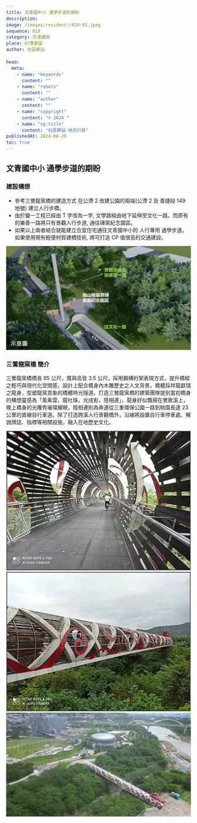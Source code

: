 ```yaml
---
title: 文青國中小 通學步道的期盼
description:
image: /images/resident/r018-01.jpeg
sequence: 018
category: 交通建設
place: A7重劃區
author: 社區網站

head:
  meta:
    - name: "keywords"
      content: ""
    - name: "robots"
      content: ""
    - name: "author"
      content: ""
    - name: "copyright"
      content: "© 2024 "
    - name: "og:title"
      content: "社區網站-地方行政"
publishedAt: 2024-08-20
toc: true
---
```


## 文青國中小 通學步道的期盼

### 建設構想

- 參考三鶯龍窯橋的建造方式 在公滯 2 改建公園的兩端(公滯 2 及 善捷段 149 地號) 建立人行步橋。
- 由於變一工程已經由 T 字改為一字, 文學路經由地下延伸至文化一路。而原有的樂善一路將只有景觀人行步道, 通往磚窯紀念園區。
- 如果以上兩者結合就能建立合宜住宅通往文青國中小的 人行專用 通學步道。 如果使用現有輕便材質建橋技術, 將可打造 CP 值很高的交通建設。

![r018-05.jpeg](/images/resident/r018-05.jpeg)

### 三鶯龍窯橋 簡介

三鶯龍窯橋橋長 85 公尺，寬與高皆 3.5 公尺，採用鋼構桁架表現方式，提升橋樑之輕巧與現代化空間感，設計上配合橋身內木雕歷史之人文背景，橋體採祥龍獻瑞之龍身，型塑龍窯意象的橋體時光隧道。打造三鶯龍窯橋的建築團隊提到當初橋身的構想靈感為「風乘雲，龍吐珠，光成影，陸相連」，龍身好似飄揚在鶯歌溪上，晚上橋身的光雕秀璀璨耀眼，陸相連則為串連從三重環保公園一路到桃園長達 23 公里的直線自行車道。除了打造跨溪人行景觀橋外，沿線將設置自行車停車處、解說牌誌、指標等相關設施，融入在地歷史文化。

![r018-06.jpeg](/images/resident/r018-06.jpeg)
![r018-07.jpeg](/images/resident/r018-07.jpeg)
![r018-01.jpeg](/images/resident/r018-01.jpeg)
